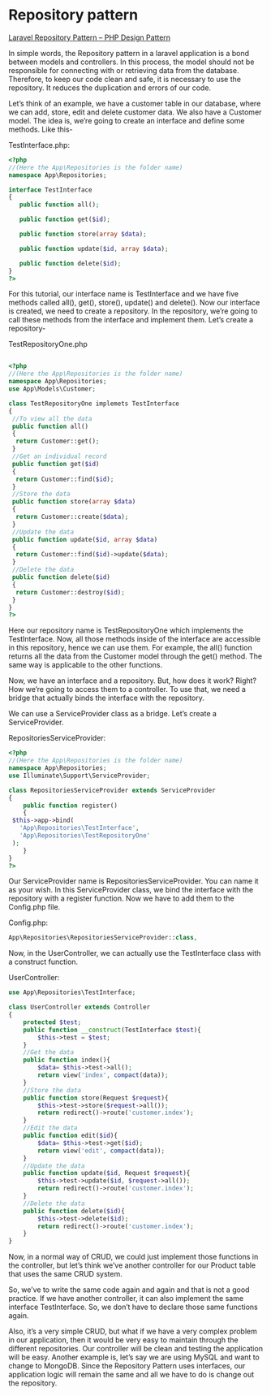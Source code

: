 # Repository pattern

[Laravel Repository Pattern – PHP Design Pattern](https://asperbrothers.com/blog/implement-repository-pattern-in-laravel/)

In simple words, the Repository pattern in a laravel application is a bond between models and controllers. In this process, the model should not be responsible for connecting with or retrieving data from the database. Therefore, to keep our code clean and safe, it is necessary to use the repository. It reduces the duplication and errors of our code.

Let’s think of an example, we have a customer table in our database, where we can add, store, edit and delete customer data. We also have a Customer model. The idea is, we’re going to create an interface and define some methods. Like this-

TestInterface.php:

```php
<?php
//(Here the App\Repositories is the folder name)
namespace App\Repositories;

interface TestInterface
{
   public function all();

   public function get($id);

   public function store(array $data);

   public function update($id, array $data); 

   public function delete($id);
}
?>
```

For this tutorial, our interface name is TestInterface and we have five methods called all(), get(), store(), update() and delete(). Now our interface is created, we need to create a repository. In the repository, we’re going to call these methods from the interface and implement them. Let’s create a repository-

TestRepositoryOne.php

```php

<?php
//(Here the App\Repositories is the folder name)
namespace App\Repositories;
use App\Models\Customer;

class TestRepositoryOne implemets TestInterface
{
 //To view all the data
 public function all()
 {
  return Customer::get();
 }
 //Get an individual record
 public function get($id)
 {
  return Customer::find($id);
 }
 //Store the data
 public function store(array $data)
 {
  return Customer::create($data);
 }
 //Update the data
 public function update($id, array $data)
 {
  return Customer::find($id)->update($data);
 }
 //Delete the data
 public function delete($id)
 {
  return Customer::destroy($id);
 }
}
?>

```

Here our repository name is TestRepositoryOne which implements the TestInterface. Now, all those methods inside of the interface are accessible in this repository, hence we can use them. For example, the all() function returns all the data from the Customer model through the get() method. The same way is applicable to the other functions.

Now, we have an interface and a repository. But, how does it work? Right? How we’re going to access them to a controller. To use that, we need a bridge that actually binds the interface with the repository.

We can use a ServiceProvider class as a bridge. Let’s create a ServiceProvider.

RepositoriesServiceProvider:

```php
<?php
//(Here the App\Repositories is the folder name)
namespace App\Repositories;
use Illuminate\Support\ServiceProvider;

class RepositoriesServiceProvider extends ServiceProvider
{
    public function register()
    {
 $this->app->bind(
   'App\Repositories\TestInterface',
   'App\Repositories\TestRepositoryOne'
 );
    }
}
?>
```

Our ServiceProvider name is RepositoriesServiceProvider. You can name it as your wish. In this ServiceProvider class, we bind the interface with the repository with a register function. Now we have to add them to the Config.php file.

Config.php:

```php
App\Repositories\RepositoriesServiceProvider::class,
```

Now, in the UserController, we can actually use the TestInterface class with a construct function.

UserController:

```php
use App\Repositories\TestInterface;

class UserController extends Controller
{
    protected $test;
    public function __construct(TestInterface $test){
        $this->test = $test;
    }
    //Get the data
    public function index(){
        $data= $this->test->all();
        return view('index', compact(data));
    }
    //Store the data
    public function store(Request $request){
        $this->test->store($request->all());
        return redirect()->route('customer.index');
    }
    //Edit the data
    public function edit($id){
        $data= $this->test->get($id);
        return view('edit', compact(data));
    }
    //Update the data
    public function update($id, Request $request){
        $this->test->update($id, $request->all());
        return redirect()->route('customer.index');
    }
    //Delete the data
    public function delete($id){
        $this->test->delete($id);
        return redirect()->route('customer.index');
    }
}
```

Now, in a normal way of CRUD, we could just implement those functions in the controller, but let’s think we’ve another controller for our Product table that uses the same CRUD system.

So, we’ve to write the same code again and again and that is not a good practice. If we have another controller, it can also implement the same interface TestInterface. So, we don’t have to declare those same functions again.

Also, it’s a very simple CRUD, but what if we have a very complex problem in our application, then it would be very easy to maintain through the different repositories. Our controller will be clean and testing the application will be easy. Another example is, let’s say we are using MySQL and want to change to MongoDB. Since the Repository Pattern uses interfaces, our application logic will remain the same and all we have to do is change out the repository.
